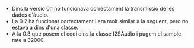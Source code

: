 * Dins la versió 0.1 no funcionava correctament la transmissió de les dades d'àudio.
* La 0.2 ha funcionat correctament i era molt similar a la seguent, però no estava a dins d'una classe.
* A la 0.3 que posem el codi dins la classe I2SAudio i pugem el sample rate a 32000.
